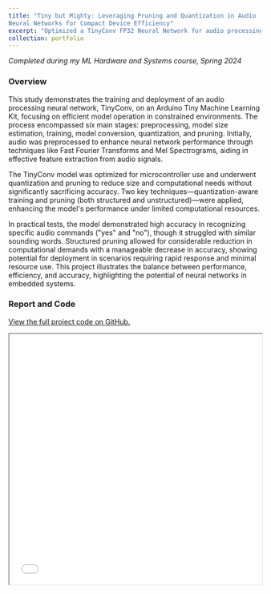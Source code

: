 ```yaml
---
title: "Tiny but Mighty: Leveraging Pruning and Quantization in Audio
Neural Networks for Compact Device Efficiency"
excerpt: "Optimized a TinyConv FP32 Neural Network for audio processing, applying quantization and pruning for efficient MCU deployment to analyze the effects on model accuracy. <br/><img src='/images/TinyConv.png' width='350px'>"
collection: portfolio
---
```

*Completed during my ML Hardware and Systems course, Spring 2024*  

### Overview  
This study demonstrates the training and deployment of an audio processing neural network, TinyConv, on an Arduino Tiny Machine Learning Kit, focusing on efficient model operation in constrained environments. The process encompassed six main stages: preprocessing, model size estimation, training, model conversion, quantization, and pruning. Initially, audio was preprocessed to enhance neural network performance through techniques like Fast Fourier Transforms and Mel Spectrograms, aiding in effective feature extraction from audio signals.

The TinyConv model was optimized for microcontroller use and underwent quantization and pruning to reduce size and computational needs without significantly sacrificing accuracy. Two key techniques—quantization-aware training and pruning (both structured and unstructured)—were applied, enhancing the model's performance under limited computational resources.

In practical tests, the model demonstrated high accuracy in recognizing specific audio commands ("yes" and "no"), though it struggled with similar sounding words. Structured pruning allowed for considerable reduction in computational demands with a manageable decrease in accuracy, showing potential for deployment in scenarios requiring rapid response and minimal resource use. This project illustrates the balance between performance, efficiency, and accuracy, highlighting the potential of neural networks in embedded systems.

### Report and Code 
[View the full project code on GitHub.](https://github.com/MaximClouser/ML-Hardware-and-Systems/tree/main/A2) 
<iframe src="/files/TinyConv.pdf" width="100%" height="500px">
    Sorry, your browser does not support PDFs. <a href="/files/TinyConv.pdf">Download PDF</a>
</iframe>